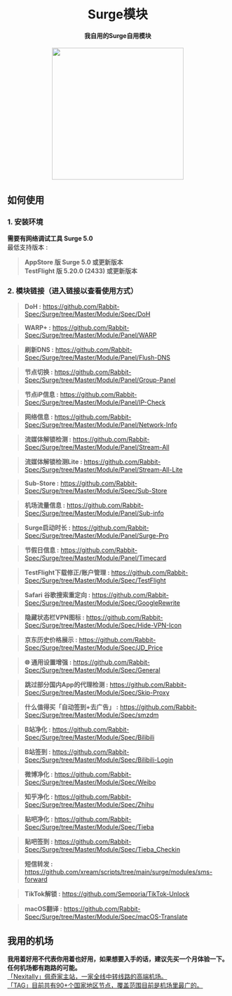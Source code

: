 <h1 align="center">Surge模块</h1>

<h4 align="center">我自用的Surge自用模块 </h4>

<p align="center">
<img src="https://raw.githubusercontent.com/Rabbit-Spec/Surge/Master/Conf/img/6.PNG" width="300"></img>
</p>

## 如何使用
### 1. 安装环境
**需要有网络调试工具 Surge 5.0**<br>
最低支持版本 :<br>
>**AppStore 版 Surge 5.0 或更新版本**<br>
>**TestFlight 版 5.20.0 (2433) 或更新版本**

### 2. 模块链接（进入链接以查看使用方式）
> **DoH :** https://github.com/Rabbit-Spec/Surge/tree/Master/Module/Spec/DoH<br>

> **WARP+ :** https://github.com/Rabbit-Spec/Surge/tree/Master/Module/Panel/WARP<br>

> **刷新DNS :** https://github.com/Rabbit-Spec/Surge/tree/Master/Module/Panel/Flush-DNS<br>

> **节点切换 :** https://github.com/Rabbit-Spec/Surge/tree/Master/Module/Panel/Group-Panel<br>

> **节点iP信息 :** https://github.com/Rabbit-Spec/Surge/tree/Master/Module/Panel/IP-Check<br>

> **网络信息 :** https://github.com/Rabbit-Spec/Surge/tree/Master/Module/Panel/Network-Info<br>

> **流媒体解锁检测 :** https://github.com/Rabbit-Spec/Surge/tree/Master/Module/Panel/Stream-All<br>

> **流媒体解锁检测Lite :** https://github.com/Rabbit-Spec/Surge/tree/Master/Module/Panel/Stream-All-Lite<br>

> **Sub-Store :** https://github.com/Rabbit-Spec/Surge/tree/Master/Module/Spec/Sub-Store<br>

> **机场流量信息 :** https://github.com/Rabbit-Spec/Surge/tree/Master/Module/Panel/Sub-info<br>

> **Surge启动时长 :** https://github.com/Rabbit-Spec/Surge/tree/Master/Module/Panel/Surge-Pro<br>

> **节假日信息 :** https://github.com/Rabbit-Spec/Surge/tree/Master/Module/Panel/Timecard<br>

> **TestFlight下载修正/账户管理 :** https://github.com/Rabbit-Spec/Surge/tree/Master/Module/Spec/TestFlight<br>

> **Safari 谷歌搜索重定向 :** https://github.com/Rabbit-Spec/Surge/tree/Master/Module/Spec/GoogleRewrite<br>

> **隐藏状态栏VPN图标 :** https://github.com/Rabbit-Spec/Surge/tree/Master/Module/Spec/Hide-VPN-Icon<br>

> **京东历史价格展示 :** https://github.com/Rabbit-Spec/Surge/tree/Master/Module/Spec/JD_Price<br>

> **🌐 通用设置增强 :** https://github.com/Rabbit-Spec/Surge/tree/Master/Module/Spec/General<br>

> **跳过部分国内App的代理检测 :** https://github.com/Rabbit-Spec/Surge/tree/Master/Module/Spec/Skip-Proxy<br>

> **什么值得买「自动签到+去广告」 :** https://github.com/Rabbit-Spec/Surge/tree/Master/Module/Spec/smzdm<br>

> **B站净化 :** https://github.com/Rabbit-Spec/Surge/tree/Master/Module/Spec/Bilibili<br>

> **B站签到 :** https://github.com/Rabbit-Spec/Surge/tree/Master/Module/Spec/Bilibili-Login<br>

> **微博净化 :** https://github.com/Rabbit-Spec/Surge/tree/Master/Module/Spec/Weibo<br>

> **知乎净化 :** https://github.com/Rabbit-Spec/Surge/tree/Master/Module/Spec/Zhihu<br>

> **贴吧净化 :** https://github.com/Rabbit-Spec/Surge/tree/Master/Module/Spec/Tieba<br>

> **贴吧签到 :** https://github.com/Rabbit-Spec/Surge/tree/Master/Module/Spec/Tieba_Checkin<br>

> **短信转发 :** https://github.com/xream/scripts/tree/main/surge/modules/sms-forward<br>

> **TikTok解锁 :** https://github.com/Semporia/TikTok-Unlock<br>

> **macOS翻译 :** https://github.com/Rabbit-Spec/Surge/tree/Master/Module/Spec/macOS-Translate<br>

## 我用的机场
**我用着好用不代表你用着也好用，如果想要入手的话，建议先买一个月体验一下。任何机场都有跑路的可能。**<br>
[「Nexitally」佩奇家主站，一家全线中转线路的高端机场。](https://nxboom.com/signupbyemail.aspx?MemberCode=0b532ff85dda43e595fb1ae17843ae6d20211110231626) <br>
[「TAG」目前共有90+个国家地区节点，覆盖范围目前是机场里最广的。](https://tagss01.pro/#/auth/hlnIqYOx) <br>
